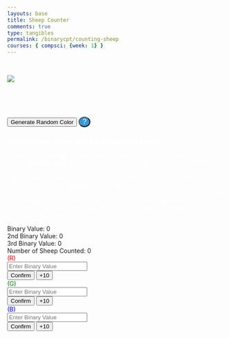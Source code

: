 ```yaml
---
layouts: base
title: Sheep Counter
comments: true
type: tangibles
permalink: /binarycpt/counting-sheep
courses: { compsci: {week: 1} }
---
```


{% include binarycpt.html %}

<div class="snow_wrap">
    <div class="snow"></div>
</div>

<html lang="en">
<head>
    <meta charset="UTF-8">
    <meta http-equiv="X-UA-Compatible" content="IE=edge">
    <meta name="viewport" content="width=device-width, initial-scale=1.0">
    <style>
        #sheep {
            opacity: 1;
            /* position: absolute; */
            animation: sheepWalk 5s linear infinite;
            z-index: -1;
        }
        #red {
            color: red;
        }
        #green{
            color: green;
        }
        #blue{
            color: blue;
        }
        #soundBox{
            font-size: 20px;
            color: #fff;
            width: 1000px;
            height: 80px;
        }
        #instructButton{
            display: inline-block;
            padding: 1px 7px;
            background-color: #3498db; /* Set your desired background color */
            color: #ffffff; /* Set your desired text color */
            text-align: center;
            text-decoration: none;
            font-size: 16px;
            border-radius: 50%; /* Make it a circle by setting border-radius to 50% */
            cursor: pointer;
        }
        .instructions{
            display: none;
            color: #fff;
        }
        .instruction{
            color: #fff;
            display: none;
        }
        .sometext{
            color: #fff!important;
        }
        p {
            color: #fff!important;
        }
    </style>
    <title>Binary Counter</title>
</head>
<body>


<img src="https://media.discordapp.net/attachments/770342230925246505/1174716992951947316/godSheep.png?ex=65689b74&is=65562674&hm=f3219060d1c61a42c93316bee9865c3fe109fb1b0340ed08c801e21b0d232f37&=&width=375&height=378" id="sheep">

<div id="soundBox"></div>
<div>
<button onclick="randomRGB()">Generate Random Color</button>
<button id="instructButton" onclick="instructions()">?</button>
</div>

<div id="instructions">
    <h3 class="sometext">Hi! Welcome to the guide for counting sheep!</h3>
    <p class="sometext">    Right now, the sheep is transparent and has no values inputted in the color channels below. RGB decimal values go from 
    0-255 and has up to 8 binary bits. Try entering a binary value into each color channel and see what happens to the sheep's color!
    If you can't decide what color to input, try clicking on the "Generate Random Color" button and see what your favorite sheep color is.
    If you think the color looks a bit off try increasing each value by pressing the "+10" button and see if those minor adjustments allow you to get the color you want. Thats all for now, have fun choosing a custom color for your sheep!</p>
</div>
<div id="binary-display" class="basicChex">Binary Value: 0</div>
<div id="binary-display2" class="basicChex">2nd Binary Value: 0</div>
<div id="binary-display3" class="basicChex">3rd Binary Value: 0</div>
<div id="numSheep" class="basicChex">Number of Sheep Counted: 0</div>

<div id="red">(R)</div>
<input type="text" id="binary-input" placeholder="Enter Binary Value" maxlength=8>

<div class="ButtonContainer">
<button id="increment-button" onclick="incrementBinary()">Confirm</button>
<button id="Add" onclick="add1()">+10</button>
</div>

<div id="green">(G)</div>
<input type="text" id="binary-input2" placeholder="Enter Binary Value" maxlength=8>

<div class="ButtonContainer">
<button id="increment-button2" onclick="incrementBinary2()">Confirm</button>
<button id="Add2" onclick="add2()">+10</button>
</div>

<div id="blue">(B)</div>
<input type="text" id="binary-input3" placeholder="Enter Binary Value" maxlength=8>

<div class="ButtonContainer">
<button id="increment-button3" onclick="incrementBinary3()">Confirm</button>
<button id="Add3" onclick="add3()">+10</button>
</div>
<script>
    function instructions(){
            var instructions = document.getElementById("instructions");
            if (instructions.style.display === "none") {
                instructions.style.display = "block";
            } else {
                instructions.style.display = "none";
            }
    }
//
    let soundEffectCounter = 0;
    let sounds = [
  "Binary is a base-2 numeral system, meaning it uses two digits: 0 and 1.",
  "Each digit in a binary number is called a bit, which is a contraction of 'binary digit.'",
  "The smallest unit of data in computing is the bit, and it can represent one of two values: 0 or 1.",
  "Bytes are groups of 8 bits, and they are commonly used to represent a character in computer systems.",
  "Color in digital systems is often represented using binary codes, with each component (Red, Green, Blue) being assigned a specific binary value.",
  "In RGB color representation, each color channel (Red, Green, Blue) typically uses 8 bits, allowing for 256 different intensity levels for each channel.",
  "Hexadecimal (base-16) is frequently used to represent color values in web development and digital design.",
  "Color depth, measured in bits per pixel, determines the number of colors that can be represented in an image; common values are 24-bit (True Color) and 32-bit (with an additional alpha channel for transparency).",
  "Binary-coded color representations are used in image processing algorithms and computer vision applications.",
  "In digital imaging, the concept of color gamut refers to the range of colors that can be accurately represented, often specified using binary values for different color spaces.",
  "The popular image file formats such as JPEG and PNG store color information using binary encoding.",
  "Color quantization is a process in which the number of distinct colors in an image is reduced, often achieved by using binary representations of color values.",
  "CMYK color model, widely used in color printing, is based on subtractive color mixing and can also be represented using binary values.",
  "Binary representations of color are crucial in computer graphics, where shaders and rendering engines utilize precise color calculations for realistic visual effects.",]
    // let sounds = ["Baaaah","Moo", "Chirp", "Bark", "Meow", "make sure to enter an 8 bit value into color channel", "Keep Counting", "I'm so tired", "My mental health is declining", "SAVE ME", "PLEAse!", "WHY AM I STUCK IN THIS WEBSITe", "AAhhh...."];
    window.onload = function(){
        setTimeout(alert("Mooo. Did you know that colors come in a total of 24 bits(binary value) to represent a color?"),2000);
        setTimeout(alert("Moo. Anyways, I'm tired of being a transparent sheep. Try and play around with those bits!"),3000);
        setTimeout(alert("Cluck Cluck. Remember, you can only enter 8 bits per color channel :)"),3000);
    };
    function getRandomSound() {
        return sounds[soundEffectCounter];
    }
//
    function displayRandomSound() {
        soundEffectCounter++
        if (soundEffectCounter === sounds.length){
            soundEffectCounter = 0;
        }
        var soundBox = document.getElementById("soundBox");
        var randomSound = getRandomSound();
        soundBox.textContent = `The Sheep Says: ${randomSound}`;
    }
//
    // Update the sound every 4 seconds
    setInterval(displayRandomSound, 4000);
    let binaryValue = 0;
    let binaryValue2 = 0;
    let binaryValue3 = 0;
    let numSheep = 0;
    function add1() {
        binaryValue += 10;
        numSheep++
        document.getElementById("binary-input").placeholder = `${(binaryValue & 0xFF).toString(2).padStart(8, '0')}`;
        document.getElementById("binary-input").value = `${(binaryValue & 0xFF).toString(2).padStart(8, '0')}`;
        updateBinaryDisplay();
    }
    function add2(){
        binaryValue2 += 10;
        numSheep++
        document.getElementById("binary-input2").placeholder = `${(binaryValue2 & 0xFF).toString(2).padStart(8, '0')}`;
        document.getElementById("binary-input2").value = `${(binaryValue2 & 0xFF).toString(2).padStart(8, '0')}`;
        updateBinaryDisplay();
    }
    function add3(){
        binaryValue3 += 10;
        numSheep++
        document.getElementById("binary-input3").placeholder = `${(binaryValue3 & 0xFF).toString(2).padStart(8, '0')}`;
        document.getElementById("binary-input3").value = `${(binaryValue3 & 0xFF).toString(2).padStart(8, '0')}`;
        updateBinaryDisplay();
    }
//
    function randomRGB() {
        var red = Math.random()*(255-1) + 1;
        var green = Math.random()*(255-1) + 1;
        var blue = Math.random()*(255-1) + 1;
        numSheep ++;
        binaryValue = red;
        binaryValue2 = green;
        binaryValue3 = blue;
//
        document.getElementById("binary-input").placeholder = `${(binaryValue & 0xFF).toString(2).padStart(8, '0')}`;
        document.getElementById("binary-input2").placeholder = `${(binaryValue2 & 0xFF).toString(2).padStart(8, '0')}`;
        document.getElementById("binary-input3").placeholder = `${(binaryValue3 & 0xFF).toString(2).padStart(8, '0')}`;
//
        document.getElementById("binary-input").value = `${(binaryValue & 0xFF).toString(2).padStart(8, '0')}`;
        document.getElementById("binary-input2").value = `${(binaryValue2 & 0xFF).toString(2).padStart(8, '0')}`;
        document.getElementById("binary-input3").value = `${(binaryValue3 & 0xFF).toString(2).padStart(8, '0')}`;
        updateBinaryDisplay();
    }
//
    function incrementBinary() {
        const input = document.getElementById("binary-input").value;
        binaryValue += parseInt(input, 2) || 0;
        numSheep++;
        updateBinaryDisplay();
    }
//
    function incrementBinary2() {
        const input = document.getElementById("binary-input2").value;
        binaryValue2 += parseInt(input, 2) || 0;
        numSheep++;
        updateBinaryDisplay();
    }
//
    function incrementBinary3() {
        const input = document.getElementById("binary-input3").value;
        binaryValue3 += parseInt(input, 2) || 0;
        numSheep++;
        updateBinaryDisplay();
    }
//
    let sheep = document.getElementById("sheep");
//
    //function toggleSheepDisplay() {
        // Random position for the sheep
        //const randomLeft = Math.floor(Math.random() * (window.innerWidth - sheep.width));
        //const randomTop = Math.floor(Math.random() * (window.innerHeight - sheep.height));
//
        // Apply the random position
        //sheep.style.left = `${randomLeft}px`;
        //sheep.style.top = `${randomTop}px`;
//
        // Show the sheep
        //sheep.style.opacity = '1';
    //}
//
    //setInterval(toggleSheepDisplay, 2000);
//
    function updateBinaryDisplay() {
        document.getElementById('binary-display').innerText = `Binary Value: ${(binaryValue & 0xFF).toString(2).padStart(8, '0')}`;
        document.getElementById('binary-display2').innerText = `2nd Binary Value: ${(binaryValue2 & 0xFF).toString(2).padStart(8, '0')}`;
        document.getElementById('binary-display3').innerText = `3rd Binary Value: ${(binaryValue3 & 0xFF).toString(2).padStart(8, '0')}`;
//
        document.getElementById('numSheep').innerText = `Number of Sheep Counted: ${numSheep}`;
        let red = parseInt(binaryValue.toString(2), 2);
        let green = parseInt(binaryValue2.toString(2), 2);
        let blue = parseInt(binaryValue3.toString(2), 2);
        sheep.style.backgroundColor = `rgb(${red},${green},${blue})`;
    }
</script>

</body>
</html>

